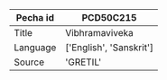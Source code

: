 |Pecha id | PCD50C215
| --- | --- 
|Title | Vibhramaviveka 
|Language | ['English', 'Sanskrit']
|Source | 'GRETIL'
